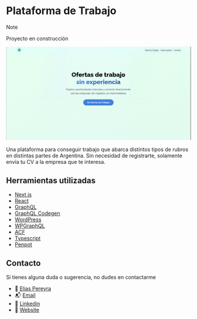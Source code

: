 # Plataforma de Trabajo

> [!NOTE]
> Proyecto en construcción

![Pagina principal de la plataforma de trabajo](./public/assets/imgs/home.png)

Una plataforma para conseguir trabajo que abarca distintos tipos de rubros en distintas partes de Argentina. Sin necesidad de registrarte, solamente envía tu CV a la empresa que te interesa.

## Herramientas utilizadas

- [Next.js](https://nextjs.org/)
- [React](https://reactjs.org/)
- [GraphQL](https://graphql.org/)
- [GraphQL Codegen](https://graphql-code-generator.com/)
- [WordPress](https://wordpress.org/)
- [WPGraphQL](https://wpgraphql.com/)
- [ACF](https://www.advancedcustomfields.com/)
- [Typescript](https://www.typescriptlang.org/)
- [Penpot](https://penpot.app/)

## Contacto

Si tienes alguna duda o sugerencia, no dudes en contactarme

- 👤 [Elias Pereyra](https://github.com/EliasPereyra)
- 📬 [Email](mailto:eliaspereyra_gomez@hotmail.com)
- 🔗 [Linkedin](https://www.linkedin.com/in/elias-pereyra-gomez/)
- 🔗 [Website](http://eliaspereyra.netlify.app)

